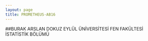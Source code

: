 ```yaml
---
layout: page
title: PROMETHEUS-AB16
---
```




##BURAK ARSLAN
DOKUZ EYLÜL ÜNİVERSİTESİ FEN FAKÜLTESİ İSTATİSTİK BÖLÜMÜ  



<p>

<a href="https://tr.linkedin.com/in/burak-arslan-b074aa112" target="_blank"><i class="fa fa-linkedin-square fa-2x"></i></a>
<a href="https://www.facebook.com/b.arslandeu" target="_blank"><i class="fa fa-facebook fa-2x"></i></a>
<a href="https://twitter.com/Burak_ARS" target="_blank"><i class="fa fa-twitter fa-2x"></i></a>
</p>






